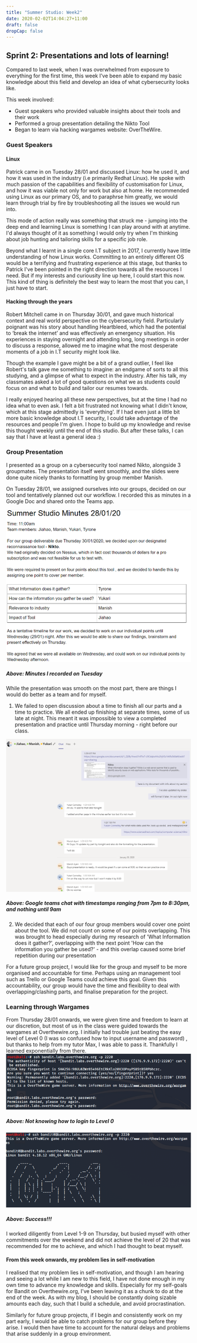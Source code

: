 ```yaml
---
title: "Summer Studio: Week2"
date: 2020-02-02T14:04:27+11:00
draft: false
dropCap: false
---
```

## Sprint 2: Presentations and lots of learning!

Compared to last week, when I was overwhelmed from exposure to everything for the first time, this week I’ve been able to expand my basic knowledge about this field and develop an idea of what cybersecurity looks like.

This week involved:
+ Guest speakers who provided valuable insights about their tools and their work
+ Performed a group presentation detailing the Nikto Tool
+ Began to learn via hacking wargames website: OverTheWire.

### Guest Speakers
#### Linux
Patrick came in on Tuesday 28/01 and discussed Linux: how he used it, and how it was used in the industry (i.e primarily Redhat Linux). He spoke with much passion of the capabilities and flexibility of customisation for Linux, and how it was viable not only for work but also at home. He recommended using Linux as our primary OS, and to paraphrse him greatly, we would learn through trial by fire by troubleshooting all the issues we would run into. 

This mode of action really was something that struck me - jumping into the deep end and learning Linux is something I can play around with at anytime. I'd always thought of it as something I would only try when I'm thinking about job hunting and tailoring skills for a specific job role. 

Beyond what I learnt in a single core I.T subject in 2017, I currently have little understanding of how Linux works. Committing to an entirely different OS would be a terrifying and frustrating experience at this stage, but thanks to Patrick I've been pointed in the right direction towards all the resources I need. But if my interests and curiousity line up here, I could start this now. This kind of thing is definitely the best way to learn the most that you can, I just have to start.


#### Hacking through the years
Robert Mitchell came in on Thursday 30/01, and gave much historical context and real world perspective on the cybersecurity field.
Particularly poignant was his story about handling Heartbleed, which had the potential to ‘break the internet’ and was effectively an emergency situation. His experiences in staying overnight and attending long, long meetings in order to discuss a response, allowed me to imagine what the most desperate moments of a job in I.T security might look like.

Though the example I gave might be a bit of a grand outlier, I feel like Robert's talk gave me something to imagine: an endgame of sorts to all this studying, and a glimpse of what to expect in the industry. After his talk, my classmates asked a lot of good questions on what we as students could focus on and what to build and tailor our resumes towards.

I really enjoyed hearing all these new perspectives, but at the time I had no idea what to even ask. I felt a bit frustrated not knowing what I didn't know, which at this stage admittedly is 'everything'. If I had even just a little bit more basic knowledge about I.T security, I could take advantage of the resources and people I'm given. I hope to build up my knowledge and revise this thought weekly until the end of this studio. But after these talks, I can say that I have at least a general idea :)

### Group Presentation
I presented as a group on a cybersecurity tool named Nikto, alongside 3 groupmates. The presentation itself went smoothly, and the slides were done quite nicely thanks to formatting by group member Manish.

On Tuesday 28/01, we assigned ourselves into our groups, decided on our tool and tentatively planned out our workflow. I recorded this as minutes in a Google Doc and shared onto the Teams app.

![alt text](https://raw.githubusercontent.com/friedchicken1/summer-studio/master/data/img/2/minute.png)
##### Above: Minutes I recorded on Tuesday

While the presentation was smooth on the most part, there are things I would do better as a team and for myself.

1. We failed to open discussion about a time to finish all our parts and a time to practice. We all ended up finishing at separate times, some of us late at night. This meant it was impossible to view a completed presentation and practice until Thursday morning - right before our class.

![alt text](https://raw.githubusercontent.com/friedchicken1/summer-studio/master/data/img/2/teams.png)
##### Above: Google teams chat with timestamps ranging from 7pm to 8:30pm, and nothing until 9am

2. We decided that each of our four group members would cover one point about the tool. We did not count on some of our points overlapping. This was brought to head especially during my research of 'What Information does it gather?', overlapping with the next point 'How can the information you gather be used?' - and this overlap caused some brief repetition during our presentation

For a future group project, I would like for the group and myself to be more organised and accountable for time. Perhaps using an management tool such as Trello or Google Teams could achieve this goal. Given this accountability, our group would have the time and flexibility to deal with overlapping/clashing parts, and finalise preparation for the project.


### Learning through Wargames
From Thursday 28/01 onwards, we were given time and freedom to learn at our discretion, but most of us in the class were guided towards the wargames at Overthewire.org. I initially had trouble just beating the easy level of Level 0 (I was so confused how to input username and password) , but thanks to help from my tutor Max, I was able to pass it. Thankfully I learned exponentially from there.
![alt text](https://raw.githubusercontent.com/friedchicken1/summer-studio/master/data/img/2/level%200.png)
##### Above: Not knowing how to login to Level 0
![alt text](https://raw.githubusercontent.com/friedchicken1/summer-studio/master/data/img/2/level%200%20success.png)
##### Above: Success!!!
I worked diligently from Level 1-9 on Thursday, but busied myself with other commitments over the weekend and did not achieve the level of 20 that was recommended for me to achieve, and which I had thought to beat myself. 

#### From this week onwards, my problem lies in self-motivation 
I realised that my problem lies in self-motivation, and though I am hearing and seeing a lot while I am new to this field, I have not done enough in my own time to advance my knowledge and skills. Especially for my self-goals for Bandit on Overthewire.org, I've been leaving it as a chunk to do at the end of the week. As with my blog, I should be constantly doing sizable amounts each day, such that I build a schedule, and avoid procrastination. 

Similarly for future group projects, if I begin and consistently work on my part early, I would be able to catch problems for our group before they arise. I would then have time to account for the natural delays and problems that arise suddenly in a group environment.